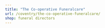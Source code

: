 ```yaml
---
title: "The Co-operative Funeralcare"
url: /coventry/the-co-operative-funeralcare/
shop: funeral directors
---
```

